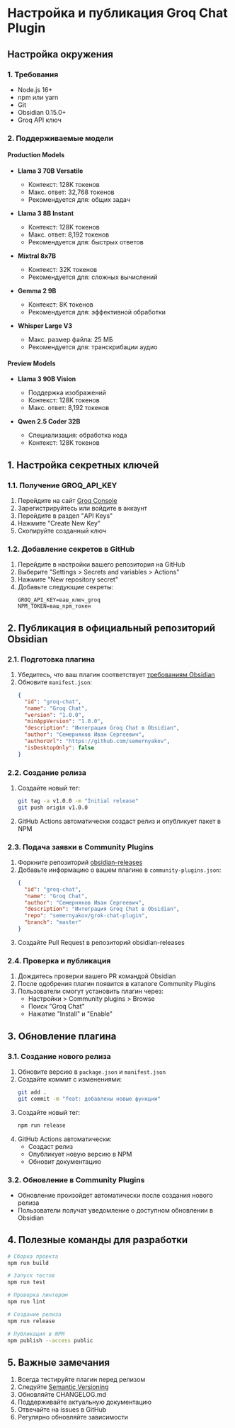 # Настройка и публикация Groq Chat Plugin

## Настройка окружения

### 1. Требования

- Node.js 16+
- npm или yarn
- Git
- Obsidian 0.15.0+
- Groq API ключ

### 2. Поддерживаемые модели

#### Production Models
* **Llama 3 70B Versatile**
  - Контекст: 128K токенов
  - Макс. ответ: 32,768 токенов
  - Рекомендуется для: общих задач

* **Llama 3 8B Instant**
  - Контекст: 128K токенов
  - Макс. ответ: 8,192 токенов
  - Рекомендуется для: быстрых ответов

* **Mixtral 8x7B**
  - Контекст: 32K токенов
  - Рекомендуется для: сложных вычислений

* **Gemma 2 9B**
  - Контекст: 8K токенов
  - Рекомендуется для: эффективной обработки

* **Whisper Large V3**
  - Макс. размер файла: 25 МБ
  - Рекомендуется для: транскрибации аудио

#### Preview Models
* **Llama 3 90B Vision**
  - Поддержка изображений
  - Контекст: 128K токенов
  - Макс. ответ: 8,192 токенов

* **Qwen 2.5 Coder 32B**
  - Специализация: обработка кода
  - Контекст: 128K токенов

## 1. Настройка секретных ключей

### 1.1. Получение GROQ_API_KEY
1. Перейдите на сайт [Groq Console](https://console.groq.com)
2. Зарегистрируйтесь или войдите в аккаунт
3. Перейдите в раздел "API Keys"
4. Нажмите "Create New Key"
5. Скопируйте созданный ключ

### 1.2. Добавление секретов в GitHub
1. Перейдите в настройки вашего репозитория на GitHub
2. Выберите "Settings > Secrets and variables > Actions"
3. Нажмите "New repository secret"
4. Добавьте следующие секреты:
   ```
   GROQ_API_KEY=ваш_ключ_groq
   NPM_TOKEN=ваш_npm_токен
   ```

## 2. Публикация в официальный репозиторий Obsidian

### 2.1. Подготовка плагина
1. Убедитесь, что ваш плагин соответствует [требованиям Obsidian](https://docs.obsidian.md/Plugins/Releasing/Plugin+guidelines)
2. Обновите `manifest.json`:
   ```json
   {
     "id": "groq-chat",
     "name": "Groq Chat",
     "version": "1.0.0",
     "minAppVersion": "1.0.0",
     "description": "Интеграция Groq Chat в Obsidian",
     "author": "Семерняков Иван Сергеевич",
     "authorUrl": "https://github.com/semernyakov",
     "isDesktopOnly": false
   }
   ```

### 2.2. Создание релиза
1. Создайте новый тег:
   ```bash
   git tag -a v1.0.0 -m "Initial release"
   git push origin v1.0.0
   ```
2. GitHub Actions автоматически создаст релиз и опубликует пакет в NPM

### 2.3. Подача заявки в Community Plugins
1. Форкните репозиторий [obsidian-releases](https://github.com/obsidianmd/obsidian-releases)
2. Добавьте информацию о вашем плагине в `community-plugins.json`:
   ```json
   {
     "id": "groq-chat",
     "name": "Groq Chat",
     "author": "Семерняков Иван Сергеевич",
     "description": "Интеграция Groq Chat в Obsidian",
     "repo": "semernyakov/grok-chat-plugin",
     "branch": "master"
   }
   ```
3. Создайте Pull Request в репозиторий obsidian-releases

### 2.4. Проверка и публикация
1. Дождитесь проверки вашего PR командой Obsidian
2. После одобрения плагин появится в каталоге Community Plugins
3. Пользователи смогут установить плагин через:
   - Настройки > Community plugins > Browse
   - Поиск "Groq Chat"
   - Нажатие "Install" и "Enable"

## 3. Обновление плагина

### 3.1. Создание нового релиза
1. Обновите версию в `package.json` и `manifest.json`
2. Создайте коммит с изменениями:
   ```bash
   git add .
   git commit -m "feat: добавлены новые функции"
   ```
3. Создайте новый тег:
   ```bash
   npm run release
   ```
4. GitHub Actions автоматически:
   - Создаст релиз
   - Опубликует новую версию в NPM
   - Обновит документацию

### 3.2. Обновление в Community Plugins
- Обновление произойдет автоматически после создания нового релиза
- Пользователи получат уведомление о доступном обновлении в Obsidian

## 4. Полезные команды для разработки

```bash
# Сборка проекта
npm run build

# Запуск тестов
npm run test

# Проверка линтером
npm run lint

# Создание релиза
npm run release

# Публикация в NPM
npm publish --access public
```

## 5. Важные замечания

1. Всегда тестируйте плагин перед релизом
2. Следуйте [Semantic Versioning](https://semver.org/)
3. Обновляйте CHANGELOG.md
4. Поддерживайте актуальную документацию
5. Отвечайте на issues в GitHub
6. Регулярно обновляйте зависимости 